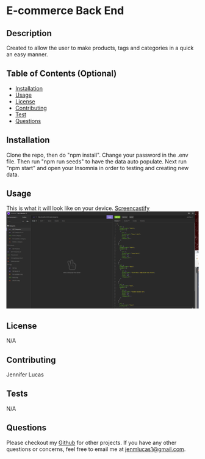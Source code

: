 # E-commerce Back End 

## Description
Created to allow the user to make products, tags and categories in a quick an easy manner. 

## Table of Contents (Optional)
* [Installation](#installation)
* [Usage](#usage)
* [License](#license)
* [Contributing](#contributing)
* [Test](#test)
* [Questions](#questions)

## Installation
Clone the repo, then do "npm install". Change your password in the .env file. Then run "npm run seeds" to have the data auto populate. Next run "npm start" and open your Insomnia in order to testing and creating new data. 

## Usage
This is what it will look like on your device. 
[Screencastify](https://watch.screencastify.com/v/SE05c5dCk08aoj012U1r)
![E-commerce](images/screencastify.png)

## License 
N/A

## Contributing
Jennifer Lucas 

## Tests 
N/A

## Questions
Please checkout my [Github](https://github.com/jenmlucas) for other projects. If you have any other questions or concerns, feel free to email me at jenmlucas1@gmail.com.

